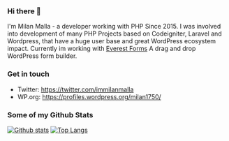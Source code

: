### Hi there 👋

I'm Milan Malla - a developer working with PHP Since 2015. I was involved into development of many PHP Projects based on Codeigniter, Laravel and Wordpress, that have a huge user base and great WordPress ecosystem impact. Currently im working with [Everest Forms](https://wpeverest.com/wordpress-plugins/everest-forms) A drag and drop WordPress form builder.
### Get in touch
- Twitter: https://twitter.com/immilanmalla
- WP.org: https://profiles.wordpress.org/milan1750/

### Some of my Github Stats
[![Github stats](https://github-readme-stats.vercel.app/api?username=milan1750&show_icons=true&include_all_commits=true&hide=stars&line_height=24)](https://github.com/anuraghazra/github-readme-stats)
[![Top Langs](https://github-readme-stats.vercel.app/api/top-langs/?username=milan1750&layout=compact)](https://github.com/anuraghazra/github-readme-stats)
